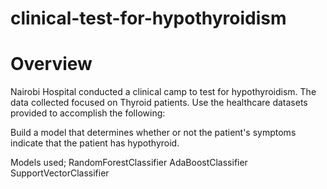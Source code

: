 # clinical-test-for-hypothyroidism

# Overview

Nairobi Hospital conducted a clinical camp to test for hypothyroidism. The data collected focused on Thyroid patients. Use the healthcare datasets provided to accomplish the following:

Build a model that determines whether or not the patient's symptoms indicate that the patient has hypothyroid.

Models used;
RandomForestClassifier
AdaBoostClassifier
SupportVectorClassifier
